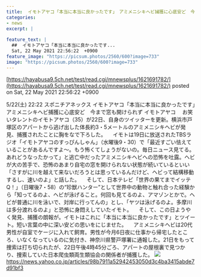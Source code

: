 ```yaml
---
title:  イモトアヤコ「本当に本当に良かったです」　アミメニシキヘビ捕獲に心底安ど　今まで窓も開けられず  
categories:
- news
excerpt: |
  
feature_text: |
  ##  イモトアヤコ「本当に本当に良かったです...
  Sat, 22 May 2021 22:56:22  +0900
feature_image: "https://picsum.photos/2560/600?image=733"
image: "https://picsum.photos/2560/600?image=733"
---
```


[https://hayabusa9.5ch.net/test/read.cgi/mnewsplus/1621691782/](https://hayabusa9.5ch.net/test/read.cgi/mnewsplus/1621691782/)
posted on Sat, 22 May 2021 22:56:22  +0900

<!--more-->

5/22(土) 22:22 スポニチアネックス イモトアヤコ「本当に本当に良かったです」　アミメニシキヘビ捕獲に心底安ど　今まで窓も開けられず イモトアヤコ 　お笑いタレントのイモトアヤコ（35）が22日、自身のツイッターを更新。横浜市戸塚区のアパートから逃げ出した体長約3・5メートルのアミメニシキヘビが発見、捕獲されたことに胸をなで下ろした。 　イモトは19日に放送されたTBSラジオ「イモトアヤコのすっぴんしゃん」（水曜後9・30）で「最近すごい怯えていることがあるんですよ〜。もう怖くてしょうがないの。毎日ニュース見てる。あれどうなったかって」と逃亡中だったアミメニシキヘビへの恐怖を吐露。ヘビが大の苦手で、恐怖のあまり自宅の窓を開けられない状態が続いているといい「さすがに川を越えて来ないだろうとは思っているんだけど、ヘビって結構移動するし、速いのよ」と話した。 　そして、日本テレビ「世界の果てまでイッテQ！」（日曜後7・58）の“珍獣ハンター”として世界中の動物と触れ合った経験から「知ってるのよ、ヘビが泳げること。何回も見てるのよ、アマゾンとかで。ヘビが普通に川を泳いで、対岸に行ってんの」とし、「ヤツは泳げるのよ。多摩川は多分渡れるのよ」と恐怖に身悶えしていたイモト。 　そして、この日ようやく発見、捕獲の朗報が。イモトはこれに「本当に本当に良かったです」とツイート。短い言葉の中に深い安どの思いをにじませた。 　アミメニシキヘビは20代男性が自室でケージに入れて飼育。男性が今月6日夜に仕事から帰宅したところ、いなくなっているのに気付き、神奈川県警戸塚署に通報した。21日をもって捜索は打ち切られたが、22日午後4時45分ごろ、アパートの屋根裏で見つかり、捜索していた日本爬虫類両生類協会の関係者が捕獲した。 ![](https://amd-pctr.c.yimg.jp/r/iwiz-amd/20210522-00000291-spnannex-000-4-view.jpg) https://news.yahoo.co.jp/articles/98b7911a52942453050d3c4ba3415abde7d91bf3
